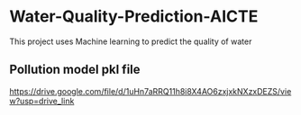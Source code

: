 # Water-Quality-Prediction-AICTE
This project uses Machine learning to predict the quality of water

## Pollution model pkl file
https://drive.google.com/file/d/1uHn7aRRQ11h8i8X4AO6zxjxkNXzxDEZS/view?usp=drive_link
